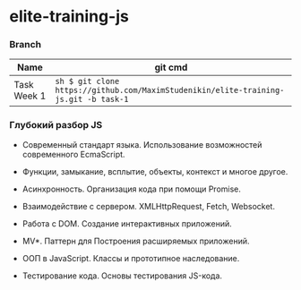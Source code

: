 # elite-training-js

### Branch

| Name | git cmd |
| ------ | ------ |
| Task Week 1 | ```sh $ git clone https://github.com/MaximStudenikin/elite-training-js.git -b task-1 ``` |

### Глубокий разбор JS

- Современный стандарт языка. Использование возможностей современного EcmaScript.

- Функции, замыкание, всплытие, объекты, контекст и многое другое.

- Асинхронность. Организация кода при помощи Promise.

- Взаимодействие с сервером. XMLHttpRequest, Fetch, Websocket.

- Работа с DOM. Создание интерактивных приложений.

- MV*. Паттерн для Построения расширяемых приложений.

- ООП в JavaScript. Классы и прототипное наследование.

- Тестирование кода. Основы тестирования JS-кода.
